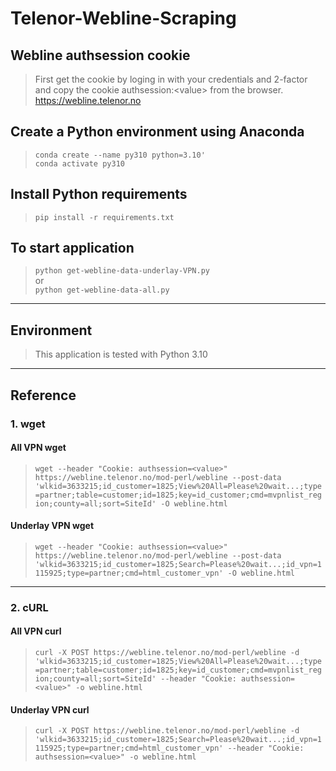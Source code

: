 # Telenor-Webline-Scraping

## Webline authsession cookie

>First get the cookie by loging in with your credentials and 2-factor and copy the cookie authsession:\<value> from the browser. <https://webline.telenor.no>

## Create a Python environment using Anaconda

>`conda create --name py310 python=3.10'`\
`conda activate py310`

## Install Python requirements

>`pip install -r requirements.txt`

## To start application

>`python get-webline-data-underlay-VPN.py`\
or\
`python get-webline-data-all.py`

---

## Environment

> This application is tested with Python 3.10

---

## Reference

### 1. wget

#### All VPN wget

>``wget --header "Cookie: authsession=<value>" https://webline.telenor.no/mod-perl/webline --post-data 'wlkid=3633215;id_customer=1825;View%20All=Please%20wait...;type=partner;table=customer;id=1825;key=id_customer;cmd=mvpnlist_region;county=all;sort=SiteId' -O webline.html``

#### Underlay VPN wget

>``wget --header "Cookie: authsession=<value>" https://webline.telenor.no/mod-perl/webline --post-data 'wlkid=3633215;id_customer=1825;Search=Please%20wait...;id_vpn=1115925;type=partner;cmd=html_customer_vpn' -O webline.html``
---

### 2. cURL

#### All VPN curl

>``curl -X POST https://webline.telenor.no/mod-perl/webline -d 'wlkid=3633215;id_customer=1825;View%20All=Please%20wait...;type=partner;table=customer;id=1825;key=id_customer;cmd=mvpnlist_region;county=all;sort=SiteId' --header "Cookie: authsession=<value>" -o webline.html``

#### Underlay VPN curl

>``curl -X POST https://webline.telenor.no/mod-perl/webline -d 'wlkid=3633215;id_customer=1825;Search=Please%20wait...;id_vpn=1115925;type=partner;cmd=html_customer_vpn' --header "Cookie: authsession=<value>" -o webline.html``
